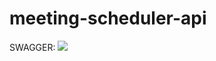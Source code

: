 # meeting-scheduler-api

SWAGGER: <img src="http://online.swagger.io/validator?url=https://raw.githubusercontent.com/zednis/meeting-scheduler-api/add_swagger_spec/swagger.yml">